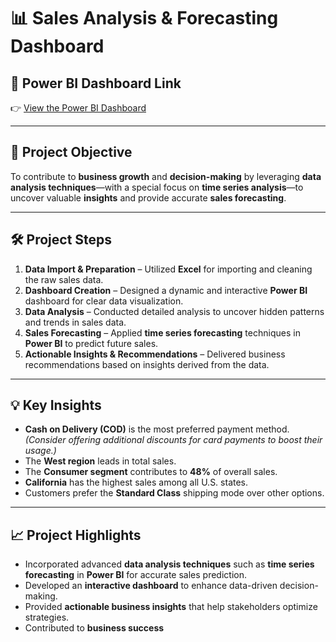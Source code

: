 # 📊 Sales Analysis & Forecasting Dashboard

## 🔗 Power BI Dashboard Link

👉 [View the Power BI Dashboard](https://app.powerbi.com/view?r=eyJrIjoiNGU5ODllNTktZmFjYy00NDU0LWEyZjMtZmQ5ZDU5MmZkNDk0IiwidCI6ImM2ZTU0OWIzLTVmNDUtNDAzMi1hYWU5LWQ0MjQ0ZGM1YjJjNCJ9)

---

## 🚀 Project Objective

To contribute to **business growth** and **decision-making** by leveraging **data analysis techniques**—with a special focus on **time series analysis**—to uncover valuable **insights** and provide accurate **sales forecasting**.

---

## 🛠️ Project Steps

1. **Data Import & Preparation** – Utilized **Excel** for importing and cleaning the raw sales data.
2. **Dashboard Creation** – Designed a dynamic and interactive **Power BI** dashboard for clear data visualization.
3. **Data Analysis** – Conducted detailed analysis to uncover hidden patterns and trends in sales data.
4. **Sales Forecasting** – Applied **time series forecasting** techniques in **Power BI** to predict future sales.
5. **Actionable Insights & Recommendations** – Delivered business recommendations based on insights derived from the data.

---

## 💡 Key Insights

- **Cash on Delivery (COD)** is the most preferred payment method. *(Consider offering additional discounts for card payments to boost their usage.)*
- The **West region** leads in total sales.
- The **Consumer segment** contributes to **48%** of overall sales.
- **California** has the highest sales among all U.S. states.
- Customers prefer the **Standard Class** shipping mode over other options.

---

## 📈 Project Highlights

- Incorporated advanced **data analysis techniques** such as **time series forecasting** in **Power BI** for accurate sales prediction.
- Developed an **interactive dashboard** to enhance data-driven decision-making.
- Provided **actionable business insights** that help stakeholders optimize strategies.
- Contributed to **business success**
